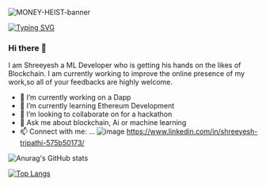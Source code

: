 ![MONEY-HEIST-banner](https://user-images.githubusercontent.com/58028401/119583257-d2fdb400-bde3-11eb-9fa4-50ac16a1eb48.jpg)


[![Typing SVG](https://readme-typing-svg.herokuapp.com/?lines=Smart+enough+to+build+Smart+Contracts;Welcome+to+my+profile)](https://git.io/typing-svg)

### Hi there 👋
I am Shreeyesh a ML Developer who is getting his hands on the likes of Blockchain. 
I am currently working to improve the online presence of my work,so all of your feedbacks are highly welcome.

- 🔭 I’m currently working on a Dapp
- 🌱 I’m currently learning Ethereum Development
- 👯 I’m looking to collaborate on for a hackathon
- 💬 Ask me about blockchain, Ai or machine learning
- 📫 Connect with me: ... ![image](https://img.shields.io/badge/LinkedIn-0077B5?style=for-the-badge&logo=linkedin&logoColor=white) https://www.linkedin.com/in/shreeyesh-tripathi-575b50173/

![Anurag's GitHub stats](https://github-readme-stats.vercel.app/api?username=shreeyesh&theme=gotham&show_icons=true&count_private=true)

[![Top Langs](https://github-readme-stats.vercel.app/api/top-langs/?username=shreeyesh&layout=compact&theme=gotham)](https://github.com/anuraghazra/github-readme-stats)






